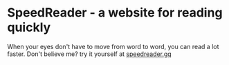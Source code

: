 # SpeedReader - a website for reading quickly

When your eyes don't have to move from word to word, you can read a lot faster. Don't believe me? try it yourself at [speedreader.gq](https://speedreader.gq/)